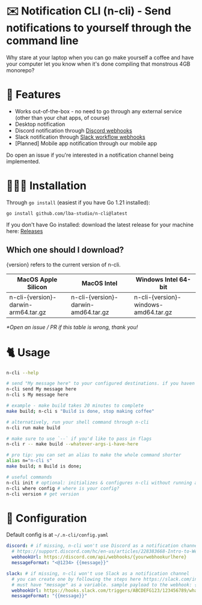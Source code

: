 # ✉️ Notification CLI (n-cli) - Send notifications to yourself through the command line

Why stare at your laptop when you can go make yourself a coffee and have your computer let you know when it's done compiling that monstrous 4GB monorepo?

# 🚀 Features

- Works out-of-the-box - no need to go through any external service (other than your chat apps, of course)
- Desktop notification
- Discord notification through [Discord webhooks](https://support.discord.com/hc/en-us/articles/228383668-Intro-to-Webhooks)
- Slack notification through [Slack workflow webhooks](https://slack.com/intl/en-gb/help/articles/360041352714-Create-workflows-that-start-with-a-webhook)
- [Planned] Mobile app notification through our mobile app

Do open an issue if you're interested in a notification channel being implemented.

# 👨🏻‍💻 Installation

Through `go install` (easiest if you have Go 1.21 installed):

```shell
go install github.com/lba-studio/n-cli@latest
```

If you don't have Go installed: download the latest release for your machine here: [Releases](https://github.com/lba-studio/n-cli/releases/)

## Which one should I download?

{version} refers to the current version of n-cli.

| MacOS Apple Silicon                 | MacOS Intel                         | Windows Intel 64-bit                 |
| ----------------------------------- | ----------------------------------- | ------------------------------------ |
| n-cli-{version}-darwin-arm64.tar.gz | n-cli-{version}-darwin-amd64.tar.gz | n-cli-{version}-windows-amd64.tar.gz |

_\*Open an issue / PR if this table is wrong, thank you!_

# 🐈 Usage

```sh
n-cli --help

# send "My message here" to your configured destinations. if you haven't configured n-cli, we'll setup a config for you
n-cli send My message here
n-cli s My message here

# example - make build takes 20 minutes to complete
make build; n-cli s "Build is done, stop making coffee"

# alternatively, run your shell command through n-cli
n-cli run make build

# make sure to use `--` if you'd like to pass in flags
n-cli r -- make build --whatever-args-i-have-here

# pro tip: you can set an alias to make the whole command shorter
alias n="n-cli s"
make build; n Build is done;

# useful commands
n-cli init # optional: initializes & configures n-cli without running anything
n-cli where config # where is your config?
n-cli version # get version
```

# 📝 Configuration

Default config is at `~/.n-cli/config.yaml`

```yaml
discord: # if missing, n-cli won't use Discord as a notification channel
  # https://support.discord.com/hc/en-us/articles/228383668-Intro-to-Webhooks
  webhookUrl: https://discord.com/api/webhooks/{yourwebhookurlhere}
  messageFormat: "<@1234> {{message}}"

slack: # if missing, n-cli won't use Slack as a notification channel
  # you can create one by following the steps here https://slack.com/intl/en-gb/help/articles/360041352714-Create-workflows-that-start-with-a-webhook
  # must have "message" as a variable. sample payload to the webhook: { "message": "{{message}}" }
  webhookUrl: https://hooks.slack.com/triggers/ABCDEFG123/123456789/whateverstringishere
  messageFormat: "{{message}}"
```
